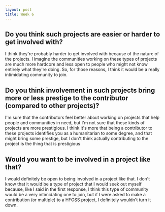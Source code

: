 ```yaml
---
layout: post
title: Week 6
---
```



## Do you think such projects are easier or harder to get involved with?
I think they're probably harder to get involved with because of the nature of the projects. I imagine the communities working
on these types of projects are much more hardcore and less open to people who might not know entirely what they're doing. So,
for those reasons, I think it would be a really intimidating community to join.

## Do you think involvement in such projects bring more or less prestige to the contributor (compared to other projects)? 
I'm sure that the contributors feel better about working on projects that help people and communities in need, but I'm not
sure that these kinds of projects are more prestigious. I think it's more that being a contributor to these projects identifies
you as a humanitarian to some degree, and that might bring some prestige, but I don't think actually contributing to the
project is the thing that is prestigious

## Would you want to be involved in a project like that?
I would definitely be open to being involved in a project like that. I don't know that it would be a type of project that I 
would seek out myself because, like I said in the first response, I think this type of community would be a very intimidating
one to join, but if I were asked to make a contribution (or multiple) to a HFOSS project, I definitely wouldn't turn it down.
